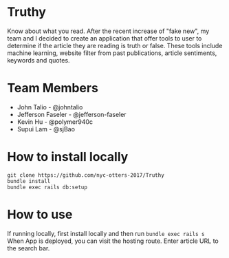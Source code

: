 # Truthy
Know about what you read.
After the recent increase of "fake new", my team and I decided to create an application that offer tools to user to determine if the article they are reading is truth or false. These tools include machine learning, website filter from past publications, article sentiments, keywords and quotes.

# Team Members
* John Talio - @johntalio  
* Jefferson Faseler - @jefferson-faseler  
* Kevin Hu - @polymer940c  
* Supui Lam - @sjBao  

# How to install locally
`git clone https://github.com/nyc-otters-2017/Truthy`  
`bundle install`  
`bundle exec rails db:setup`  

# How to use
If running locally, first install locally and then run `bundle exec rails s`  
When App is deployed, you can visit the hosting route.
Enter article URL to the search bar. 
